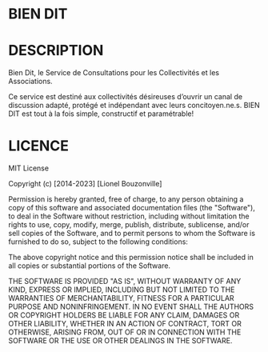 BIEN DIT
=====================

# DESCRIPTION

Bien Dit, le Service de Consultations pour les Collectivités et les Associations.

Ce service est destiné aux collectivités désireuses d’ouvrir un canal de discussion adapté, protégé et indépendant avec leurs concitoyen.ne.s. BIEN DIT est tout à la fois simple, constructif et paramétrable! 

# LICENCE

MIT License

Copyright (c) [2014-2023] [Lionel Bouzonville]

Permission is hereby granted, free of charge, to any person obtaining a copy
of this software and associated documentation files (the "Software"), to deal
in the Software without restriction, including without limitation the rights
to use, copy, modify, merge, publish, distribute, sublicense, and/or sell
copies of the Software, and to permit persons to whom the Software is
furnished to do so, subject to the following conditions:

The above copyright notice and this permission notice shall be included in all
copies or substantial portions of the Software.

THE SOFTWARE IS PROVIDED "AS IS", WITHOUT WARRANTY OF ANY KIND, EXPRESS OR
IMPLIED, INCLUDING BUT NOT LIMITED TO THE WARRANTIES OF MERCHANTABILITY,
FITNESS FOR A PARTICULAR PURPOSE AND NONINFRINGEMENT. IN NO EVENT SHALL THE
AUTHORS OR COPYRIGHT HOLDERS BE LIABLE FOR ANY CLAIM, DAMAGES OR OTHER
LIABILITY, WHETHER IN AN ACTION OF CONTRACT, TORT OR OTHERWISE, ARISING FROM,
OUT OF OR IN CONNECTION WITH THE SOFTWARE OR THE USE OR OTHER DEALINGS IN THE
SOFTWARE.

